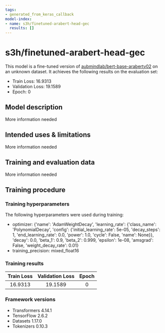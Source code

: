 ```yaml
---
tags:
- generated_from_keras_callback
model-index:
- name: s3h/finetuned-arabert-head-gec
  results: []
---
```


<!-- This model card has been generated automatically according to the information Keras had access to. You should
probably proofread and complete it, then remove this comment. -->

# s3h/finetuned-arabert-head-gec

This model is a fine-tuned version of [aubmindlab/bert-base-arabertv02](https://huggingface.co/aubmindlab/bert-base-arabertv02) on an unknown dataset.
It achieves the following results on the evaluation set:
- Train Loss: 16.9313
- Validation Loss: 19.1589
- Epoch: 0

## Model description

More information needed

## Intended uses & limitations

More information needed

## Training and evaluation data

More information needed

## Training procedure

### Training hyperparameters

The following hyperparameters were used during training:
- optimizer: {'name': 'AdamWeightDecay', 'learning_rate': {'class_name': 'PolynomialDecay', 'config': {'initial_learning_rate': 5e-05, 'decay_steps': 1, 'end_learning_rate': 0.0, 'power': 1.0, 'cycle': False, 'name': None}}, 'decay': 0.0, 'beta_1': 0.9, 'beta_2': 0.999, 'epsilon': 1e-08, 'amsgrad': False, 'weight_decay_rate': 0.01}
- training_precision: mixed_float16

### Training results

| Train Loss | Validation Loss | Epoch |
|:----------:|:---------------:|:-----:|
| 16.9313    | 19.1589         | 0     |


### Framework versions

- Transformers 4.14.1
- TensorFlow 2.6.2
- Datasets 1.17.0
- Tokenizers 0.10.3
